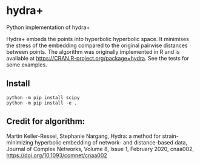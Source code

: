 # hydra+
 Python implementation of hydra+
 
 Hydra+ embeds the points into hyperbolic hyperbolic space. It minimises the stress of the embedding compared to the original pairwise distances between points. The algorithm was originally implemented in R and is available at https://CRAN.R-project.org/package=hydra. See the tests for some examples.
 

## Install
```
python -m pip install scipy
python -m pip install -e .
```

## Credit for algorithm:
Martin Keller-Ressel, Stephanie Nargang, Hydra: a method for strain-minimizing hyperbolic embedding of network- and distance-based data, Journal of Complex Networks, Volume 8, Issue 1, February 2020, cnaa002, https://doi.org/10.1093/comnet/cnaa002
